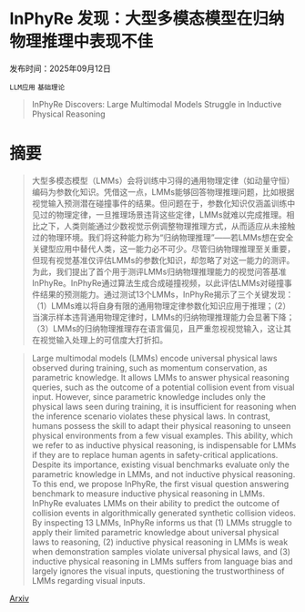 # InPhyRe 发现：大型多模态模型在归纳物理推理中表现不佳

发布时间：2025年09月12日

`LLM应用` `基础理论`

> InPhyRe Discovers: Large Multimodal Models Struggle in Inductive Physical Reasoning

# 摘要

> 大型多模态模型（LMMs）会将训练中习得的通用物理定律（如动量守恒）编码为参数化知识。凭借这一点，LMMs能够回答物理推理问题，比如根据视觉输入预测潜在碰撞事件的结果。但问题在于，参数化知识仅涵盖训练中见过的物理定律，一旦推理场景违背这些定律，LMMs就难以完成推理。相比之下，人类则能通过少数视觉示例调整物理推理方式，从而适应从未接触过的物理环境。我们将这种能力称为“归纳物理推理”——若LMMs想在安全关键型应用中替代人类，这一能力必不可少。尽管归纳物理推理至关重要，但现有视觉基准仅评估LMMs的参数化知识，却忽略了对这一能力的测评。为此，我们提出了首个用于测评LMMs归纳物理推理能力的视觉问答基准InPhyRe。InPhyRe通过算法生成合成碰撞视频，以此评估LMMs对碰撞事件结果的预测能力。通过测试13个LMMs，InPhyRe揭示了三个关键发现：（1）LMMs难以将自身有限的通用物理定律参数化知识应用于推理；（2）当演示样本违背通用物理定律时，LMMs的归纳物理推理能力会显著下降；（3）LMMs的归纳物理推理存在语言偏见，且严重忽视视觉输入，这让其在视觉输入处理上的可信度大打折扣。

> Large multimodal models (LMMs) encode universal physical laws observed during training, such as momentum conservation, as parametric knowledge. It allows LMMs to answer physical reasoning queries, such as the outcome of a potential collision event from visual input. However, since parametric knowledge includes only the physical laws seen during training, it is insufficient for reasoning when the inference scenario violates these physical laws. In contrast, humans possess the skill to adapt their physical reasoning to unseen physical environments from a few visual examples. This ability, which we refer to as inductive physical reasoning, is indispensable for LMMs if they are to replace human agents in safety-critical applications. Despite its importance, existing visual benchmarks evaluate only the parametric knowledge in LMMs, and not inductive physical reasoning. To this end, we propose InPhyRe, the first visual question answering benchmark to measure inductive physical reasoning in LMMs. InPhyRe evaluates LMMs on their ability to predict the outcome of collision events in algorithmically generated synthetic collision videos. By inspecting 13 LMMs, InPhyRe informs us that (1) LMMs struggle to apply their limited parametric knowledge about universal physical laws to reasoning, (2) inductive physical reasoning in LMMs is weak when demonstration samples violate universal physical laws, and (3) inductive physical reasoning in LMMs suffers from language bias and largely ignores the visual inputs, questioning the trustworthiness of LMMs regarding visual inputs.

[Arxiv](https://arxiv.org/abs/2509.12263)